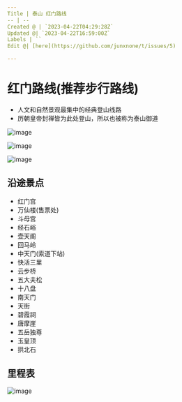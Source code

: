 ```yaml
---
Title | 泰山 红门路线
-- | --
Created @ | `2023-04-22T04:29:28Z`
Updated @| `2023-04-22T16:59:00Z`
Labels | ``
Edit @| [here](https://github.com/junxnone/t/issues/5)

---
```

# 红门路线(推荐步行路线)

- 人文和自然景观最集中的经典登山线路
- 历朝皇帝封禅皆为此处登山，所以也被称为泰山御道

![image](https://user-images.githubusercontent.com/2216970/233797090-c050e0dc-a8fc-45ef-b6e2-4ed4f8ae4729.png)

![image](https://user-images.githubusercontent.com/2216970/233763795-e8fcb721-9326-4e22-97c8-5100dd69cbff.png)

![image](https://user-images.githubusercontent.com/2216970/233763517-e59888c9-46b3-439f-977b-e1380895b3a2.png)

## 沿途景点

- 红门宫
- 万仙楼(售票处)
- 斗母宫
- 经石峪
- 壶天阁
- 回马岭
- 中天门(索道下站)
- 快活三里
- 云步桥
- 五大夫松
- 十八盘
- 南天门
- 天街
- 碧霞祠
- 唐摩崖
- 五岳独尊
- 玉皇顶
- 拱北石


## 里程表

![image](https://user-images.githubusercontent.com/2216970/233769538-60fccfff-9f73-4433-92de-65b8ef3c6e29.png)


